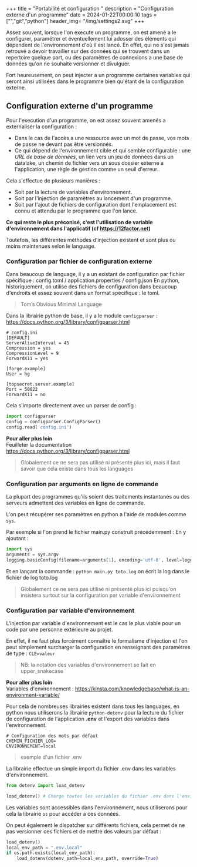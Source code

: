 +++
title = "Portabilité et configuration "
description = "Configuration externe d'un programme"
date = 2024-01-22T00:00:10
tags = ["","git","python"]
header_img= "/img/settings2.svg"
+++

Assez souvent, lorsque l'on execute un programme, on est amené a le configurer, paramétrer et éventuellement lui adosser des éléments qui dépendent de l'environnement d'où il est lancé.
En effet, qui ne s'est jamais retrouvé a devoir travailler sur des données qui se trouvent dans un repertoire quelque part, ou des paramètres de connexions a une base de données qu'on ne souhaite versionner et divulguer.

Fort heureusement, on peut injecter a un programme certaines variables qui seront ainsi utilisées dans le programme bien qu'étant de la configuration externe.

## Configuration externe d'un programme

Pour l'execution d'un programme, on est assez souvent amenés a externaliser la configuration :

- Dans le cas de l'accès a une ressource avec un mot de passe, vos mots de passe ne devant pas être versionnés.
- Ce qui dépend de l'environnement cible et qui semble configurable : une _URL de base de données_, un lien vers un jeu de données dans un datalake, un chemin de fichier vers un sous dossier externe a l'application, une règle de gestion comme un seuil d'erreur..

Cela s'effectue de plusieurs manières :

- Soit par la lecture de variables d'environnement.
- Soit par l'injection de paramètres au lancement d'un programme.
- Soit par l'ajout de fichiers de configuration dont l'emplacement est connu et attendu par le programme que l'on lance.


**Ce qui reste le plus préconisé, c'est l'utilisation de variable d'environnement dans l'applicatif (cf https://12factor.net)**

Toutefois, les différentes méthodes d'injection existent et sont plus ou moins maintenues selon le language.
### Configuration par fichier de configuration externe

Dans beaucoup de language, il y a un existant de configuration par fichier spécifique : config.toml / application.properties / config.json
En python, historiquement, on utilise des fichiers de configuration dans beaucoup d'endroits et assez souvent dans un format spécifique : le toml.

> Tom’s Obvious Minimal Language

Dans la librairie python de base, il y a le module `configparser` : https://docs.python.org/3/library/configparser.html

```
# config.ini
[DEFAULT]
ServerAliveInterval = 45
Compression = yes
CompressionLevel = 9
ForwardX11 = yes

[forge.example]
User = hg

[topsecret.server.example]
Port = 50022
ForwardX11 = no
```

Cela s'importe directement avec un parser de config : 

```python
import configparser
config = configparser.ConfigParser()
config.read('config.ini')
```

<div class="alert alert-info">
  <strong> Pour aller plus loin </strong> <br/>Feuilleter la documentation <a href="https://docs.python.org/3/library/configparser.html">https://docs.python.org/3/library/configparser.html</a>
</div>

> Globalement ce ne sera pas utilisé ni présenté plus ici, mais il faut savoir que cela existe dans tous les languages
### Configuration par arguments en ligne de commande

La plupart des programmes qu'ils soient des traitements instantanés ou des serveurs admettent des variables en ligne de commande.

L'on peut récupérer ses paramètres en python a l'aide de modules comme `sys`.

Par exemple si l'on prend le fichier main.py construit précédemment :
En y ajoutant :
```python
import sys
arguments = sys.argv
logging.basicConfig(filename=arguments[1], encoding='utf-8', level=logging.DEBUG)
```

Et en lançant la commande : 
`python main.py toto.log` on écrit la log dans le fichier de log toto.log

> Globalement ce ne sera pas utilisé ni présenté plus ici puisqu'on insistera surtout sur la configuration par variable d'environnement
### Configuration par variable d'environnement

L'injection par variable d'environnement est le cas le plus viable pour un code par une personne extérieure au projet.

En effet, il ne faut plus forcément connaître le formalisme d'injection et l'on peut simplement surcharger la configuration en renseignant des paramètres de type :
`CLE=valeur`

> NB: la notation des variables d'environnement se fait en upper_snakecase

<div class="alert alert-info">
  <strong> Pour aller plus loin </strong> <br/>Variables d'environnement :  <a href="https://kinsta.com/knowledgebase/what-is-an-environment-variable/">https://kinsta.com/knowledgebase/what-is-an-environment-variable/</a>
</div>


Pour cela de nombreuses librairies existent dans tous les languages, en python nous utiliserons la librairie `python-dotenv` pour la lecture du fichier de configuration de l'application **.env** et l'export des variables dans l'environnement.

```
# Configuration des mots par défaut
CHEMIN_FICHIER_LOG=
ENVIRONNEMENT=local
```

> exemple d'un fichier .env

La librairie effectue un simple import du fichier .env dans les variables d'environnement.
```python
from dotenv import load_dotenv

load_dotenv() # Charge toutes les variables du fichier .env dans l'environnement
```


Les variables sont accessibles dans l'environnement, nous utiliserons pour cela la librairie `os` pour accéder a ces données.

On peut également le dispatcher sur différents fichiers, cela permet de ne pas versionner ces fichiers et de mettre des valeurs par défaut : 
```python
load_dotenv()
local_env_path = ".env.local"
if os.path.exists(local_env_path):
    load_dotenv(dotenv_path=local_env_path, override=True)
```
